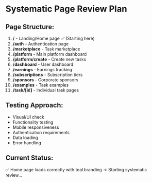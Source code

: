 # Systematic Page Review Plan

## Page Structure:
1. **/** - Landing/Home page ✅ (Starting here)
2. **/auth** - Authentication page
3. **/marketplace** - Task marketplace
4. **/platform** - Main platform dashboard
5. **/platform/create** - Create new tasks
6. **/dashboard** - User dashboard
7. **/earnings** - Earnings tracking
8. **/subscriptions** - Subscription tiers
9. **/sponsors** - Corporate sponsors
10. **/examples** - Task examples
11. **/task/[id]** - Individual task pages

## Testing Approach:
- Visual/UI check
- Functionality testing
- Mobile responsiveness
- Authentication requirements
- Data loading
- Error handling

## Current Status:
✅ Home page loads correctly with teal branding
→ Starting systematic review...